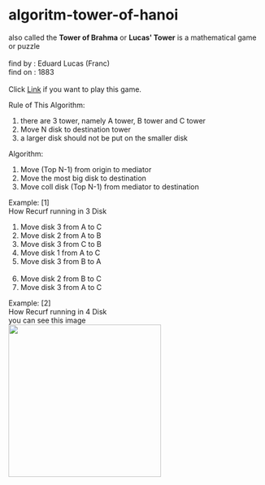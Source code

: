 # algoritm-tower-of-hanoi
also called the <b> Tower of Brahma</b> or <b>Lucas' Tower</b> is a mathematical game or puzzle
<br/><br/>
find by : Eduard Lucas (Franc) <br/>
find on : 1883 <br/>
<br/>
Click <a href="http://www.web-games-online.com/towers-of-hanoi/">Link</a> if you want to play this game.

Rule of This Algorithm:<br/>
<ol>
	<li>there are 3 tower, namely A tower, B tower and C tower</li>
	<li>Move N disk to destination tower</li>	
	<li>a larger disk should not be put on the smaller disk</li>
</ol>

Algorithm:
<ol>
	<li>Move (Top N-1) from origin to mediator</li>
	<li>Move the most big disk to destination</li>
	<li>Move coll disk (Top N-1) from mediator to destination</li>
</ol>

Example: [1] <br/>
How Recurf running in 3 Disk <br/>
<ol>
	<li>Move disk 3 from A to C</li>
	<li>Move disk 2 from A to B </li>
	<li>Move disk 3 from C to B</li>
	<li>Move disk 1 from A to C</li>
	<li>Move disk 3 from B to A</li>
	<br/>
	<li>Move disk 2 from B to C</li>
	<li>Move disk 3 from A to C</li>
	


</ol>

Example: [2] <br/>
How Recurf running in 4 Disk <br/>
you can see this image <br/>
<img src="https://rusdyana.files.wordpress.com/2009/11/hanoi1.jpg" height="300" width="300">
